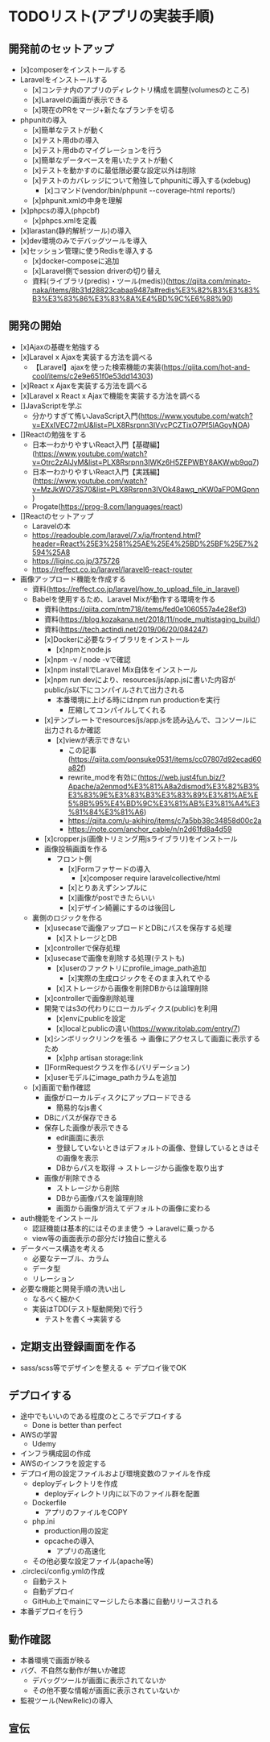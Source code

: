 # TODOリスト(アプリの実装手順)

## 開発前のセットアップ
- [x]composerをインストールする
- Laravelをインストールする
    - [x]コンテナ内のアプリのディレクトリ構成を調整(volumesのところ)
    - [x]Laravelの画面が表示できる
    - [x]現在のPRをマージ+新たなブランチを切る
- phpunitの導入
    - [x]簡単なテストが動く
    - [x]テスト用dbの導入
    - [x]テスト用dbのマイグレーションを行う
    - [x]簡単なデータベースを用いたテストが動く
    - [x]テストを動かすのに最低限必要な設定以外は削除
    - [x]テストのカバレッジについて勉強してphpunitに導入する(xdebug)
        - [x]コマンド(vendor/bin/phpunit --coverage-html reports/)
    - [x]phpunit.xmlの中身を理解
- [x]phpcsの導入(phpcbf)
    - [x]phpcs.xmlを定義
- [x]larastan(静的解析ツール)の導入
- [x]dev環境のみでデバッグツールを導入
- [x]セッション管理に使うRedisを導入する
    - [x]docker-composeに追加
    - [x]Laravel側でsession driverの切り替え
    - 資料(ライブラリ(predis)・ツール(medis))(https://qiita.com/minato-naka/items/8b31d28823cabaa9487a#redis%E3%82%B3%E3%83%B3%E3%83%86%E3%83%8A%E4%BD%9C%E6%88%90)

## 開発の開始
- [x]Ajaxの基礎を勉強する
- [x]Laravel x Ajaxを実装する方法を調べる
    - 【Laravel】ajaxを使った検索機能の実装(https://qiita.com/hot-and-cool/items/c2e9e651f0e53dd14303)
- [x]React x Ajaxを実装する方法を調べる
- [x]Laravel x React x Ajaxで機能を実装する方法を調べる
- []JavaScriptを学ぶ
    - 分かりすぎて怖いJavaScript入門(https://www.youtube.com/watch?v=EXxIVEC72mU&list=PLX8Rsrpnn3IVvcPCZTixO7Pf5lAGoyNOA)
- []Reactの勉強をする
    - 日本一わかりやすいReact入門【基礎編】(https://www.youtube.com/watch?v=Otrc2zAlJyM&list=PLX8Rsrpnn3IWKz6H5ZEPWBY8AKWwb9qq7)
    - 日本一わかりやすいReact入門【実践編】(https://www.youtube.com/watch?v=MzJkWO73S70&list=PLX8Rsrpnn3IVOk48awq_nKW0aFP0MGpnn)
    - Progate(https://prog-8.com/languages/react)
- []Reactのセットアップ
    - Laravelの本
    - https://readouble.com/laravel/7.x/ja/frontend.html?header=React%25E3%2581%25AE%25E4%25BD%25BF%25E7%2594%25A8
    - https://liginc.co.jp/375726
    - https://reffect.co.jp/laravel/laravel6-react-router
- 画像アップロード機能を作成する
    - 資料(https://reffect.co.jp/laravel/how_to_upload_file_in_laravel)
    - Babelを使用するため、Laravel Mixが動作する環境を作る
        - 資料(https://qiita.com/ntm718/items/fed0e1060557a4e28ef3)
        - 資料(https://blog.kozakana.net/2018/11/node_multistaging_build/)
        - 資料(https://tech.actindi.net/2019/06/20/084247)
        - [x]Dockerに必要なライブラリをインストール
            - [x]npmとnode.js
        - [x]npm -v / node -vで確認
        - [x]npm installでLaravel Mix自体をインストール
        - [x]npm run devにより、resources/js/app.jsに書いた内容がpublic/js以下にコンパイルされて出力される
            - 本番環境に上げる時にはnpm run productionを実行
                - 圧縮してコンパイルしてくれる
        - [x]テンプレートでresources/js/app.jsを読み込んで、コンソールに出力されるか確認
            - [x]viewが表示できない
                - この記事(https://qiita.com/ponsuke0531/items/cc07807d92ecad60a82f)
                - rewrite_modを有効に(https://web.just4fun.biz/?Apache/a2enmod%E3%81%A8a2dismod%E3%82%B3%E3%83%9E%E3%83%B3%E3%83%89%E3%81%AE%E5%8B%95%E4%BD%9C%E3%81%AB%E3%81%A4%E3%81%84%E3%81%A6)
                - https://qiita.com/u-akihiro/items/c7a5bb38c34858d00c2a
                - https://note.com/anchor_cable/n/n2d61fd8a4d59
        - [x]cropper.js(画像トリミング用jsライブラリ)をインストール
        - 画像投稿画面を作る 
            - フロント側
                - [x]Formファサードの導入
                    - [x]composer require laravelcollective/html
                - [x]とりあえずシンプルに
                - [x]画像がpostできたらいい
                - [x]デザイン綺麗にするのは後回し
    - 裏側のロジックを作る
        - [x]usecaseで画像アップロードとDBにパスを保存する処理
            - [x]ストレージとDB
        - [x]controllerで保存処理
        - [x]usecaseで画像を削除する処理(テストも)
            - [x]userのファクトリにprofile_image_path追加
                - [x]実際の生成ロジックをそのまま入れてやる
            - [x]ストレージから画像を削除DBからは論理削除
        - [x]controllerで画像削除処理
        - 開発ではs3の代わりにローカルディクス(public)を利用
            - [x]envにpublicを設定
            - [x]localとpublicの違い(https://www.ritolab.com/entry/7)
        - [x]シンボリックリンクを張る -> 画像にアクセスして画面に表示するため
            - [x]php artisan storage:link
        - []FormRequestクラスを作る(バリデーション)
        - [x]userモデルにimage_pathカラムを追加
    - [x]画面で動作確認
        - 画像がローカルディスクにアップロードできる
            - 簡易的なjs書く
        - DBにパスが保存できる
        - 保存した画像が表示できる 
            - edit画面に表示
            - 登録していないときはデフォルトの画像、登録しているときはその画像を表示
            - DBからパスを取得 -> ストレージから画像を取り出す
        - 画像が削除できる
            - ストレージから削除
            - DBから画像パスを論理削除
            - 画面から画像が消えてデフォルトの画像に変わる
- auth機能をインストール
    - 認証機能は基本的にはそのまま使う -> Laravelに乗っかる
    - view等の画面表示の部分だけ独自に整える
- データベース構造を考える
    - 必要なテーブル、カラム
    - データ型
    - リレーション
- 必要な機能と開発手順の洗い出し
    - なるべく細かく
    - 実装はTDD(テスト駆動開発)で行う
        - テストを書く→実装する
- 定期支出登録画面を作る
    - 
- sass/scss等でデザインを整える <- デプロイ後でOK

## デプロイする
- 途中でもいいのである程度のところでデプロイする
    - Done is better than perfect
- AWSの学習
    - Udemy
- インフラ構成図の作成
- AWSのインフラを設定する
- デプロイ用の設定ファイルおよび環境変数のファイルを作成
    - deployディレクトリを作成
        - deployディレクトリ内に以下のファイル群を配置
    - Dockerfile
        - アプリのファイルをCOPY
    - php.ini
        - production用の設定
        - opcacheの導入
            - アプリの高速化
    - その他必要な設定ファイル(apache等)
- .circleci/config.ymlの作成
    - 自動テスト
    - 自動デプロイ
    - GitHub上でmainにマージしたら本番に自動リリースされる
- 本番デプロイを行う

## 動作確認
- 本番環境で画面が映る
- バグ、不自然な動作が無いか確認
    - デバッグツールが画面に表示されてないか
    - その他不要な情報が画面に表示されていないか
- 監視ツール(NewRelic)の導入

## 宣伝